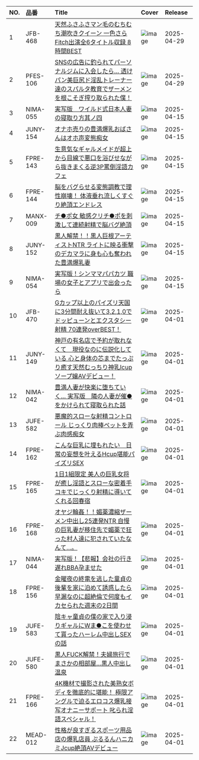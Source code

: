 |NO.|品番|Title|Cover|Release|
|:---|:---|:---|:---|:---|
1|JFB-468|[天然ふさふさマン毛のむちむち潮吹きクイーン 一色さら Fitch出演全6タイトル収録 8時間BEST](https://www.avmoive.top/index.php/archives/38164/)|![image](https://cdn.up-timely.com/image/12/content/79036/2h7hJiUTOLzDmQZEw09JFoRh5djEcsQn8tpwrtwK.jpg)|2025-04-29
2|PFES-106|[SNSの広告に釣られてパーソナルジムに入会したら… 透けパン美巨尻ド淫乱トレーナー達のスパルタ教育でザーメンを根こそぎ搾り取られた僕！](https://www.avmoive.top/index.php/archives/38163/)|![image](https://cdn.up-timely.com/image/12/content/78798/RvR3NzvPVGpA0hhmSBzpBYpt740inz9oqR1JvTKo.jpg)|2025-04-29
3|NIMA-055|[実写版　ワイルド式日本人妻の寝取り方其ノ四](https://www.avmoive.top/index.php/archives/38171/)|![image](https://cdn.up-timely.com/image/12/content/78896/gkyL88aUsJRjMGafuXm9nByRgNNz6xtzLFrk1W6E.jpg)|2025-04-15
4|JUNY-154|[オナホ売りの豊満爆乳おばさんはオホ声変態痴女](https://www.avmoive.top/index.php/archives/38170/)|![image](https://cdn.up-timely.com/image/12/content/78893/CeHqZflGw8kfcf0MbDNbZIUaTT7TBbC1cX0CG3mw.jpg)|2025-04-15
5|FPRE-143|[生意気なギャルメイドが超上から目線で悪口を浴びせながら抜きまくる逆3P罵倒淫語カフェ](https://www.avmoive.top/index.php/archives/38169/)|![image](https://cdn.up-timely.com/image/12/content/78890/qCHjjiT9oLmBNgvxyxMypwHGHjb2zjwa70cXeljo.jpg)|2025-04-15
6|FPRE-144|[脳をバグらせる変態調教で理性崩壊！ 体液垂れ流しくすぐり絶頂エンドレス](https://www.avmoive.top/index.php/archives/38168/)|![image](https://cdn.up-timely.com/image/12/content/78891/t7c6QMJhsDHySwjrEgDip8TLRwpEhcjYawWN12df.jpg)|2025-04-15
7|MANX-009|[チ●ポ女 敏感クリチ●ポを刺激して連続射精で脳バグ絶頂](https://www.avmoive.top/index.php/archives/38167/)|![image](https://cdn.up-timely.com/image/12/content/78894/8VfxlwK9KtLJLivWOP4lK1mWITSxk5BWKv3q4ksp.jpg)|2025-04-15
8|JUNY-152|[黒人解禁！！黒人巨根アーティストNTR ライトに映る衝撃のデカマラに身も心も奪われた豊満爆乳妻](https://www.avmoive.top/index.php/archives/38166/)|![image](https://cdn.up-timely.com/image/12/content/78892/4JfRaHfjBA795E99OhBP2wsBgP3oBiJ5FIgqY1zs.jpg)|2025-04-15
9|NIMA-054|[実写版！シンママパパカツ 職場の女子とアプリで出会ったら](https://www.avmoive.top/index.php/archives/38165/)|![image](https://cdn.up-timely.com/image/12/content/78895/tCsFkLm0cWNdfkzS3IzJLPfieBhPQogbV3czGxmH.jpg)|2025-04-15
10|JFB-470|[Gカップ以上のパイズリ天国に3分間耐え抜いて3,2,1,0でドッピューンとエクスタシー射精 70連発overBEST！](https://www.avmoive.top/index.php/archives/38184/)|![image](https://cdn.up-timely.com/image/12/content/78617/GxEVV87K3i7dvY8w6GPtecEnTK43aqoL72QXsIWI.jpg)|2025-04-01
11|JUNY-149|[神戸の有名店で予約が取れなくて　現役なのに伝説化している 心と身体の芯までたっぷり癒す天然むっちり神乳Icupソープ嬢AVデビュー！](https://www.avmoive.top/index.php/archives/38183/)|![image](https://cdn.up-timely.com/image/12/content/78621/neM7uNnoIwdkYw6g51ghDjtmyYPYIrcfFIwGpdYJ.jpg)|2025-04-01
12|NIMA-042|[豊満人妻が快楽に堕ちていく… 実写版　隣の人妻が催●をかけられて寝取られた話](https://www.avmoive.top/index.php/archives/38182/)|![image](https://cdn.up-timely.com/image/12/content/78623/nyinrGgWSvFl5y3ZuEQ3T7GGo9cSRknUoxU8O9jY.jpg)|2025-04-01
13|JUFE-582|[悪魔的スローな射精コントロール じっくり肉棒ペットを弄ぶ肉感痴女](https://www.avmoive.top/index.php/archives/38181/)|![image](https://cdn.up-timely.com/image/12/content/78619/OucMWbSZ4z9msFWFTHzk9dTySXEy0HYA2Id7giQB.jpg)|2025-04-01
14|FPRE-162|[こんな巨乳に埋もれたい　日常の妄想を叶えるHcup堪能パイズリSEX](https://www.avmoive.top/index.php/archives/38180/)|![image](https://cdn.up-timely.com/image/12/content/78613/4eOYXqR6is7bZyDZuKHC9JkdyLchTpT75cU26JQx.jpg)|2025-04-01
15|FPRE-165|[1日1組限定 美人の巨乳女将が癒し淫語とスローな密着手コキでじっくり射精に導いてくれる回春宿](https://www.avmoive.top/index.php/archives/38179/)|![image](https://cdn.up-timely.com/image/12/content/78614/p2ZrNCmZTDpOTAo6zFoaoYbpwWZthqWFhAYycbhI.jpg)|2025-04-01
16|FPRE-168|[オヤジ輪姦！！媚薬濃縮ザーメン中出し25連発NTR 自慢の巨乳妻が移住先で媚薬で狂った村人達に犯されていたなんて…。](https://www.avmoive.top/index.php/archives/38178/)|![image](https://cdn.up-timely.com/image/12/content/78616/CaEQG2y5goHHBBSs0tYkcqB4k2GJ4gUjMJIlXOV4.jpg)|2025-04-01
17|NIMA-044|[実写版！【悲報】会社の行き遅れBBA孕ませた](https://www.avmoive.top/index.php/archives/38177/)|![image](https://cdn.up-timely.com/image/12/content/78624/iDZTkJgLmHpO3k04V2n5AaLozq8fEXAkDuxgEfow.jpg)|2025-04-01
18|FPRE-156|[金曜夜の終電を逃した童貞の後輩を家に泊めて誘惑したら 早漏なのに超絶倫で何度もイカセられた週末の2日間](https://www.avmoive.top/index.php/archives/38176/)|![image](https://cdn.up-timely.com/image/12/content/78612/tKQEbT4yCc2K5ghBRGxi1ci3mktoVbrAWc4ve0YP.jpg)|2025-04-01
19|JUFE-583|[陰キャ童貞の僕の家で入り浸りギャルにWま●こを使わせて貰ったハーレム中出しSEXの話](https://www.avmoive.top/index.php/archives/38175/)|![image](https://cdn.up-timely.com/image/12/content/78620/xZHFJHS7llsQdhpKxX0vHn7nuESPV0Zhhnilx0KU.jpg)|2025-04-01
20|JUFE-580|[黒人FUCK解禁！夫婦旅行でまさかの相部屋…黒人中出し温泉](https://www.avmoive.top/index.php/archives/38174/)|![image](https://cdn.up-timely.com/image/12/content/78618/4tRzUlz8NH3jxMwuOnOda0fnNG7kanABfTCxf8Tn.jpg)|2025-04-01
21|FPRE-166|[4K機材で撮影された美熟女ボディを徹底的に堪能！ 極限アングルで迫るエロコス爆乳接写オナニーサポート 叱られ淫語スペシャル！](https://www.avmoive.top/index.php/archives/38173/)|![image](https://cdn.up-timely.com/image/12/content/78615/HmQTHKWH4OeUTHd7EmMqqBOUCUypiuCk83guMN8L.jpg)|2025-04-01
22|MEAD-012|[性格が良すぎるスポーツ用品店の爆乳店員 ぷるるんハニカミJcup絶頂AVデビュー](https://www.avmoive.top/index.php/archives/38172/)|![image](https://cdn.up-timely.com/image/12/content/78622/iUFIHyFnmxIESwMq1HBpHkcgRk906nPWp7ZXjfui.jpg)|2025-04-01